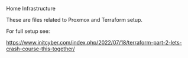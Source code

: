 Home Infrastructure

These are files related to Proxmox and Terraform setup. 

For full setup see:

https://www.initcyber.com/index.php/2022/07/18/terraform-part-2-lets-crash-course-this-together/

